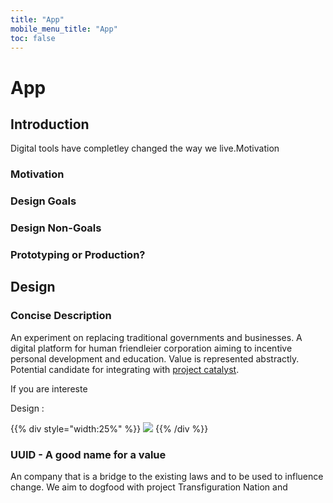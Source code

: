 ```yaml
---
title: "App"
mobile_menu_title: "App"
toc: false
---
```


# App

## Introduction

Digital tools have completley changed the way we live.Motivation

### Motivation

### Design Goals

### Design Non-Goals

### Prototyping or Production?

## Design

### Concise Description



An experiment on replacing traditional governments and businesses. A digital platform for human friendleier corporation aiming to incentive personal development and education. Value is represented abstractly. Potential candidate for integrating with [project catalyst](https://iohk.io/en/blog/posts/2020/09/16/project-catalyst-introducing-our-first-public-fund-for-cardano-community-innovation/).

If you are intereste

Design
: 


{{% div style="width:25%" %}}
<img src="/niels.jpg" style="max-height: 200px">
{{% /div %}}



### UUID - A good name for a value

An company that is a bridge to the existing laws and to be used to influence change. We aim to dogfood with project Transfiguration Nation and 
